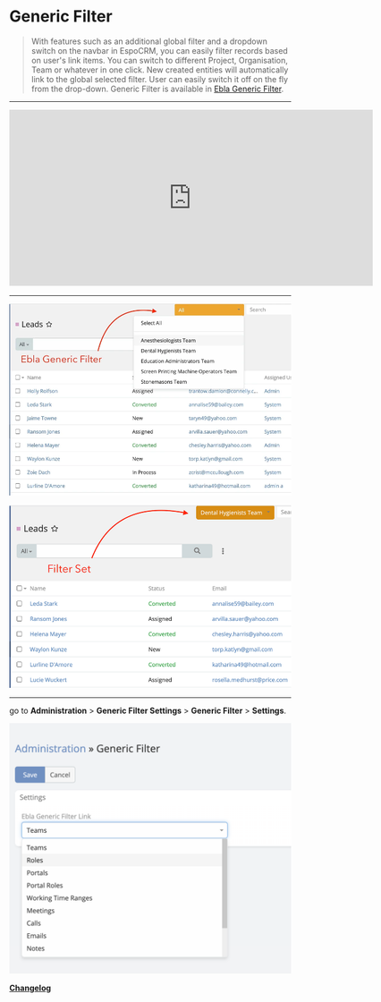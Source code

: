 # Generic Filter <a href="https://www.eblasoft.com.tr/espocrm-extension-page/espocrm-ebla-generic-filter" target="_blank" id="ext-version"></a>


> With features such as an additional global filter and a dropdown switch on the navbar in EspoCRM,
> you can easily filter records based on user's link items.
> You can switch to different Project, Organisation, Team or whatever in one click.
> New created entities will automatically link to the global selected filter.
> User can easily switch it off on the fly from the drop-down.
> Generic Filter is available in [Ebla Generic Filter](https://www.eblasoft.com.tr/espocrm-extension-page/espocrm-ebla-generic-filter).

---

<iframe width="650" height="315" src="https://www.youtube.com/embed/P-LBd3PhjZg" frameborder="0" allow="accelerometer; autoplay; clipboard-write; encrypted-media; gyroscope; picture-in-picture" allowfullscreen></iframe>

--- 

![generic-filter](../../_static/images/extensions/generic-filter/generic-filter.png)

![generic-filter](../../_static/images/extensions/generic-filter/generic-filter-set.png)

---


go to **Administration** > **Generic Filter Settings** > **Generic Filter** > **Settings**.

![generic-filter](../../_static/images/extensions/generic-filter/generic-filter-op.png)

**<font color=gray> [Changelog](changelog.md) </font>**


<script>
    async function fetchData() {
    const url = 'https://crm.eblasoft.com.tr/api/v1/Docs?id=6389ec830c9c306d3';
    const response = await fetch(url);
    const data = await response.json();
    
    const {version} = data;
    const badgeUrl = `https://img.shields.io/badge/version-${version}-green`;
    
    const badgeImg = document.createElement("img");
    badgeImg.src = badgeUrl;
    badgeImg.style = "height: 22px; margin-left: 10px;";


    document.getElementById("ext-version").appendChild(badgeImg);
}
    fetchData();

</script>